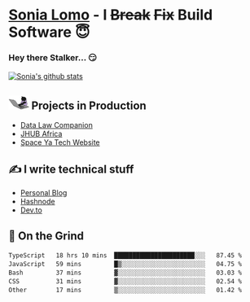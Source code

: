 # [Sonia Lomo](https://sonylomo.github.io/) - I ~~Break~~ ~~Fix~~ Build Software 😇
### Hey there Stalker... 😏 

<a href="https://github.com/sonylomo/github-readme-stats">
  <img align="center" src="https://media.giphy.com/media/lU05nFSW6Y2A/giphy.gif" alt="Sonia's github stats" />
</a>

## <img src="assets/devcat.gif" width="40"> Projects in Production
- [Data Law Companion](https://datalawcompanion.org/)
- [JHUB Africa](https://jhubafrica.com/)
- [Space Ya Tech Website](https://www.spaceyatech.com/)

## ✍️ I write technical stuff
- [Personal Blog](https://sonylomo-github-io.vercel.app/blog)
- [Hashnode](https://sonylomo.hashnode.dev/)
- [Dev.to](https://dev.to/sonylomo)

## 🤡 On the Grind
<!--START_SECTION:waka-->

```txt
TypeScript   18 hrs 10 mins  ██████████████████████░░░   87.45 %
JavaScript   59 mins         █▒░░░░░░░░░░░░░░░░░░░░░░░   04.75 %
Bash         37 mins         ▓░░░░░░░░░░░░░░░░░░░░░░░░   03.03 %
CSS          31 mins         ▓░░░░░░░░░░░░░░░░░░░░░░░░   02.54 %
Other        17 mins         ▒░░░░░░░░░░░░░░░░░░░░░░░░   01.42 %
```

<!--END_SECTION:waka-->

